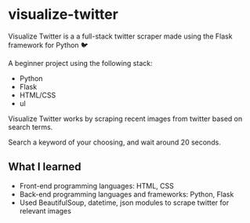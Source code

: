 # visualize-twitter
Visualize Twitter is a a full-stack twitter scraper made using the Flask framework for Python 🐦</h4>

A beginner project using the following stack:
* Python
* Flask
* HTML/CSS
* ul
		
Visualize Twitter works by scraping recent images from twitter based on search terms.
	
Search a keyword of your choosing, and wait around 20 seconds. 

## What I learned
* Front-end programming languages: HTML, CSS
* Back-end programming languages and frameworks: Python, Flask
* Used BeautifulSoup, datetime, json modules to scrape twitter for relevant images	


